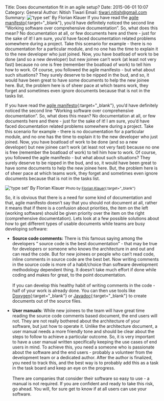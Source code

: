 Title: Does documentation fit in an agile setup?
Date: 2015-06-01 10:07
Category: General
Author: Nitish Tiwari
Email: tiwari.nitish@gmail.com
Summary: !['type set' By Florian Klauer]({filename}/images/2015-06-01_does_documentation_fit_in_an_agile_setup/type-set_florian_klauer.jpg) If you have read the [agile manifesto](http://agilemanifesto.org/ "See Agile Manifesto"){:target="_blank"}, you’d have definitely noticed the second line “Working software over comprehensive documentation”. So, what does this mean? No documentation at all, or few documents here and there - just for the sake of it! I am sure, you’d have faced documentation related problems somewhere during a project. Take this scenario for example - there is no documentation for a particular module, and no one has the time to explain it to the new developer who just joined. Now, you have boatload of work to be done (and so a new developer) but new joinee can’t work (at least not very fast) because no one is free (remember the boatload of work) to tell him how to work. Of course, you followed the agile manifesto - but what about such situations? They surely deserve to be nipped in the bud, and so, it would have been great to have some documents to help the new joinee here. But, the problem here is of sheer pace at which teams work, they forget and sometimes even ignore documents because that is not in the tasks list.


If you have read the [agile manifesto](http://agilemanifesto.org/ "See Agile Manifesto"){:target="_blank"}, you’d have definitely noticed the second line “Working software over comprehensive documentation”. So, what does this mean? No documentation at all, or few documents here and there - just for the sake of it! I am sure, you’d have faced documentation related problems somewhere during a project. Take this scenario for example - there is no documentation for a particular module, and no one has the time to explain it to the new developer who just joined. Now, you have boatload of work to be done (and so a new developer) but new joinee can’t work (at least not very fast) because no one is free (remember the boatload of work) to tell him how to work. Of course, you followed the agile manifesto - but what about such situations? They surely deserve to be nipped in the bud, and so, it would have been great to have some documents to help the new joinee here. But, the problem here is of sheer pace at which teams work, they forget and sometimes even ignore documents because that is not in the tasks list.

!['type set' By Florian Klauer]({filename}/images/2015-06-01_does_documentation_fit_in_an_agile_setup/type-set_florian_klauer.jpg)
<small>Photo by [Florian Klauer](https://unsplash.com/florianklauer "See Florian's photo"){:target="_blank"}</small>

So, it is obvious that there is a need for some kind of documentation and that, agile manifesto doesn’t say that you should not document at all, rather it means that if there is a confusion about priorities, the item on the left (working software) should be given priority over the item on the right (comprehensive documentation). Lets look at a few possible solutions about how to get different types of usable documents while teams are busy developing software:

- **Source code comments:** There is this famous saying among the developers “ source code is the best documentation” - that may be true for developers or someone who knows the architecture in and out and can read the code. But for new joinees or people who can’t read code, inline comments in source code are the best bet. Now writing comments in the source code is more of a habit/choice than software development methodology dependent thing. It doesn’t take much effort if done while coding and makes for great, to the point documentation.  
  <br />If you can develop this healthy habit of writing comments in the code - half of your work is already done. You can then use tools like [Doxygen](http://www.stack.nl/~dimitri/doxygen/ "Doxygen homepage"){:target="_blank"} or [Javadoc](http://www.oracle.com/technetwork/articles/java/index-137868.html "See the article: How to Write Doc Comments for the Javadoc Tool"){:target="_blank"} to create documents out of the source files.  

- **User manuals:** While new joinees to the team will have great time reading the source code comments based document, the end users will not. They are not really bothered about the architecture of your software, but just how to operate it. Unlike the architecture document, a user manual needs a more friendly tone and should be clear about the steps to follow to achieve a particular outcome. So, it is very important to have a user manual written specifically keeping the use cases of end users in mind. To achieve this, you need a someone who is passionate about the software and the end users - probably a volunteer from the development team or a dedicated author. After the author is finalized, you need to track this, and the best way is to probably add this as a task in the task board and keep an eye on the progress.  
  <br />There are companies that consider their software so easy to use - a manual is not required. If you are confident and ready to take this risk, go ahead. You will, for sure get to know if at all users can use your software.
